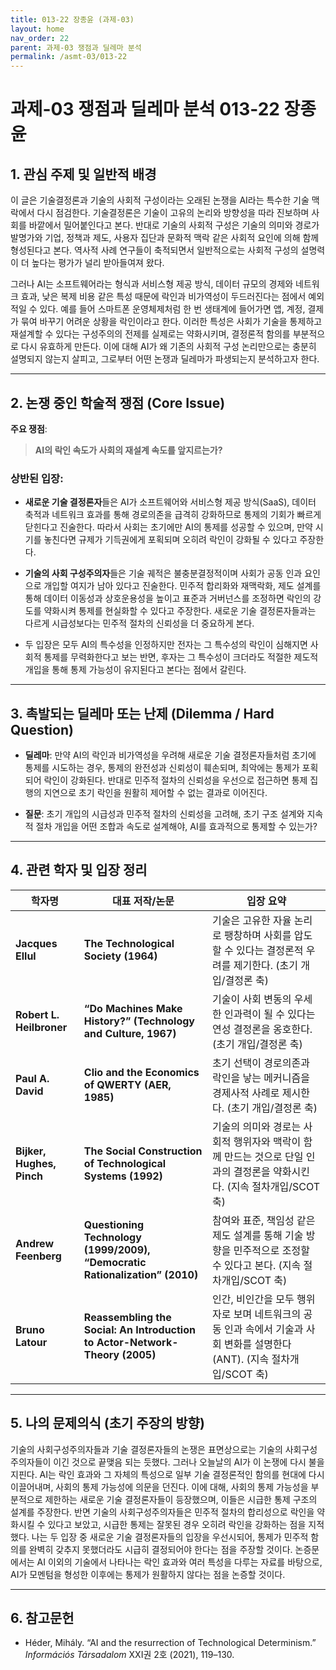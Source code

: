 ```yaml
---
title: 013-22 장종윤 (과제-03)
layout: home
nav_order: 22
parent: 과제-03 쟁점과 딜레마 분석
permalink: /asmt-03/013-22
---
```


# 과제-03 쟁점과 딜레마 분석 013-22 장종윤 

## 1. 관심 주제 및 일반적 배경

이 글은 기술결정론과 기술의 사회적 구성이라는 오래된 논쟁을 AI라는 특수한 기술 맥락에서 다시 점검한다. 기술결정론은 기술이 고유의 논리와 방향성을 따라 진보하며 사회를 바깥에서 밀어붙인다고 본다. 반대로 기술의 사회적 구성은 기술의 의미와 경로가 발명가와 기업, 정책과 제도, 사용자 집단과 문화적 맥락 같은 사회적 요인에 의해 함께 형성된다고 본다. 역사적 사례 연구들이 축적되면서 일반적으로는 사회적 구성의 설명력이 더 높다는 평가가 널리 받아들여져 왔다.

그러나 AI는 소프트웨어라는 형식과 서비스형 제공 방식, 데이터 규모의 경제와 네트워크 효과, 낮은 복제 비용 같은 특성 때문에 락인과 비가역성이 두드러진다는 점에서 예외적일 수 있다. 예를 들어 스마트폰 운영체제처럼 한 번 생태계에 들어가면 앱, 계정, 결제가 묶여 바꾸기 어려운 상황을 락인이라고 한다. 이러한 특성은 사회가 기술을 통제하고 재설계할 수 있다는 구성주의의 전제를 실제로는 약화시키며, 결정론적 함의를 부분적으로 다시 유효하게 만든다. 이에 대해  AI가 왜 기존의 사회적 구성 논리만으로는 충분히 설명되지 않는지 살피고, 그로부터 어떤 논쟁과 딜레마가 파생되는지 분석하고자 한다.

---

## 2. 논쟁 중인 학술적 쟁점 (Core Issue)

**주요 쟁점**:  
> **AI의 락인 속도가 사회의 재설계 속도를 앞지르는가?**

### 상반된 입장:

- **새로운 기술 결정론자**들은 AI가 소프트웨어와 서비스형 제공 방식(SaaS), 데이터 축적과 네트워크 효과를 통해 경로의존을 급격히 강화하므로 통제의 기회가 빠르게 닫힌다고 진술한다. 따라서 사회는 초기에만 AI의 통제를 성공할 수 있으며, 만약 시기를 놓친다면 규제가 기득권에게 포획되며 오히려 락인이 강화될 수 있다고 주장한다. 
 
- **기술의 사회 구성주의자**들은 기술 궤적은 불충분결정적이며 사회가 공동 인과 요인으로 개입할 여지가 남아 있다고 진술한다. 민주적 합리화와 재맥락화, 제도 설계를 통해 데이터 이동성과 상호운용성을 높이고 표준과 거버넌스를 조정하면 락인의 강도를 약화시켜 통제를 현실화할 수 있다고 주장한다. 새로운 기술 결정론자들과는 다르게 시급성보다는 민주적 절차의 신뢰성을 더 중요하게 본다. 

- 두 입장은 모두 AI의 특수성을 인정하지만 전자는 그 특수성의 락인이 심해지면 사회적 통제를 무력화한다고 보는 반면, 후자는 그 특수성이 크더라도 적절한 제도적 개입을 통해 통제 가능성이 유지된다고 본다는 점에서 갈린다. 

---

## 3. 촉발되는 딜레마 또는 난제 (Dilemma / Hard Question)

- **딜레마**: 만약 AI의 락인과 비가역성을 우려해 새로운 기술 결정론자들처럼 초기에 통제를 시도하는 경우, 통제의 완전성과 신뢰성이 훼손되며, 최악에는 통제가 포획되어 락인이 강화된다. 반대로 민주적 절차의 신뢰성을 우선으로 접근하면 통제 집행의 지연으로 초기 락인을 원활히 제어할 수 없는 결과로 이어진다. 

- **질문**: 초기 개입의 시급성과 민주적 절차의 신뢰성을 고려해, 초기 구조 설계와 지속적 절차 개입을 어떤 조합과 속도로 설계해야, AI를 효과적으로 통제할 수 있는가? 

---

## 4. 관련 학자 및 입장 정리

| 학자명 | 대표 저작/논문 | 입장 요약 |
|-------|--------------|----------|
| **Jacques Ellul** | **The Technological Society (1964)** | 기술은 고유한 자율 논리로 팽창하며 사회를 압도할 수 있다는 결정론적 우려를 제기한다. (초기 개입/결정론 축)|
| **Robert L. Heilbroner** | **“Do Machines Make History?” (Technology and Culture, 1967)**  | 기술이 사회 변동의 우세한 인과력이 될 수 있다는 연성 결정론을 옹호한다. (초기 개입/결정론 축)|
| **Paul A. David** | **Clio and the Economics of QWERTY (AER, 1985)** | 초기 선택이 경로의존과 락인을 낳는 메커니즘을 경제사적 사례로 제시한다. (초기 개입/결정론 축)|
| **Bijker, Hughes, Pinch**| **The Social Construction of Technological Systems (1992)** | 기술의 의미와 경로는 사회적 행위자와 맥락이 함께 만드는 것으로 단일 인과의 결정론을 약화시킨다. (지속 절차개입/SCOT 축)|
| **Andrew Feenberg** | **Questioning Technology (1999/2009), “Democratic Rationalization” (2010)** | 참여와 표준, 책임성 같은 제도 설계를 통해 기술 방향을 민주적으로 조정할 수 있다고 본다. (지속 절차개입/SCOT 축)|
| **Bruno Latour** | **Reassembling the Social: An Introduction to Actor-Network-Theory (2005)** | 인간, 비인간을 모두 행위자로 보며 네트워크의 공동 인과 속에서 기술과 사회 변화를 설명한다(ANT). (지속 절차개입/SCOT 축)|


---

## 5. 나의 문제의식 (초기 주장의 방향)

기술의 사회구성주의자들과 기술 결정론자들의 논쟁은 표면상으로는 기술의 사회구성주의자들이 이긴 것으로 끝맺음 되는 듯했다. 그러나 오늘날의 AI가 이 논쟁에 다시 불을 지핀다. AI는 락인 효과와 그 자체의 특성으로 일부 기술 결정론적인 함의를 현대에 다시 이끌어내며, 사회의 통제 가능성에 의문을 던진다. 이에 대해, 사회의 통제 가능성을 부분적으로 제한하는 새로운 기술 결정론자들이 등장했으며, 이들은 시급한 통제 구조의 설계를 주장한다. 반면 기술의 사회구성주의자들은 민주적 절차의 합리성으로 락인을 약화시킬 수 있다고 보았고, 시급한 통제는 잘못된 경우 오히려 락인을 강화하는 점을 지적했다. 
나는 두 입장 중 새로운 기술 결정론자들의 입장을 우선시되어, 통제가 민주적 함의를 완벽히 갖추지 못했더라도 시급히 결정되어야 한다는 점을 주장할 것이다. 논증문에서는 AI 이외의 기술에서 나타나는 락인 효과와 여러 특성을 다루는 자료를 바탕으로, AI가 모멘텀을 형성한 이후에는 통제가 원활하지 않다는 점을 논증할 것이다. 

---

## 6. 참고문헌
- Héder, Mihály. “AI and the resurrection of Technological Determinism.” *Információs Társadalom* XXI권 2호 (2021), 119–130.
